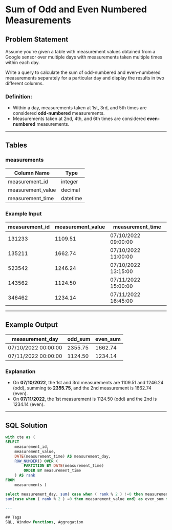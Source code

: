 # Sum of Odd and Even Numbered Measurements

## Problem Statement

Assume you're given a table with measurement values obtained from a Google sensor over multiple days with measurements taken multiple times within each day.

Write a query to calculate the sum of odd-numbered and even-numbered measurements separately for a particular day and display the results in two different columns.

### Definition:
- Within a day, measurements taken at 1st, 3rd, and 5th times are considered **odd-numbered** measurements.
- Measurements taken at 2nd, 4th, and 6th times are considered **even-numbered** measurements.



---

## Tables

### measurements

| Column Name        | Type      |
|--------------------|-----------|
| measurement_id     | integer   |
| measurement_value  | decimal   |
| measurement_time   | datetime  |

### Example Input

| measurement_id | measurement_value | measurement_time       |
|----------------|-------------------|-------------------------|
| 131233         | 1109.51           | 07/10/2022 09:00:00     |
| 135211         | 1662.74           | 07/10/2022 11:00:00     |
| 523542         | 1246.24           | 07/10/2022 13:15:00     |
| 143562         | 1124.50           | 07/11/2022 15:00:00     |
| 346462         | 1234.14           | 07/11/2022 16:45:00     |

---

## Example Output

| measurement_day      | odd_sum | even_sum |
|----------------------|---------|----------|
| 07/10/2022 00:00:00  | 2355.75 | 1662.74  |
| 07/11/2022 00:00:00  | 1124.50 | 1234.14  |

### Explanation

- On **07/10/2022**, the 1st and 3rd measurements are 1109.51 and 1246.24 (odd), summing to **2355.75**, and the 2nd measurement is 1662.74 (even).
- On **07/11/2022**, the 1st measurement is 1124.50 (odd) and the 2nd is 1234.14 (even).

---

## SQL Solution
```sql 
with cte as (
SELECT 
    measurement_id,
    measurement_value,
    DATE(measurement_time) AS measurement_day,
    ROW_NUMBER() OVER (
        PARTITION BY DATE(measurement_time) 
        ORDER BY measurement_time
    ) AS rank
FROM 
    measurements )

select measurement_day, sum( case when ( rank % 2 ) !=0 then measurement_value end ) as odd_sum,
sum(case when ( rank % 2 ) =0 then measurement_value end) as even_sum from cte group by 1 order by 1;

---

## Tags
SQL, Window Functions, Aggregation
